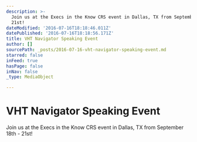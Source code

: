 ```yaml
---
description: >-
  Join us at the Execs in the Know CRS event in Dallas, TX from September 18th -
  21st!
dateModified: '2016-07-16T18:18:46.011Z'
datePublished: '2016-07-16T18:18:56.171Z'
title: VHT Navigator Speaking Event
author: []
sourcePath: _posts/2016-07-16-vht-navigator-speaking-event.md
starred: false
inFeed: true
hasPage: false
inNav: false
_type: MediaObject

---
```

# VHT Navigator Speaking Event

Join us at the Execs in the Know CRS event in Dallas, TX from September 18th - 21st!
